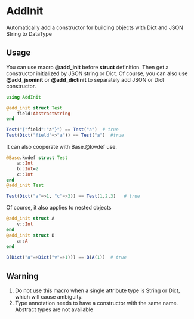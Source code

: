 # AddInit

Automatically add a constructor for building objects with Dict and JSON String to DataType

## Usage

You can use macro **@add_init** before **struct** definition. Then get a constructor initialized by JSON string or Dict. Of course, you can also use **@add_jsoninit** or **@add_dictinit** to separately add JSON or Dict constructor.

```julia
using AddInit

@add_init struct Test
	field:AbstractString
end

Test("{"field":"a"}") == Test("a")  # true
Test(Dict("field"=>"a")) == Test("a")  #true
```

It can also cooperate with Base.@kwdef use.

```julia
@Base.kwdef struct Test
	a::Int
    b::Int=2
    c::Int
end
@add_init Test

Test(Dict("a"=>1, "c"=>3)) == Test(1,2,3)   # true
```

Of course, it also applies to nested objects

```julia
@add_init struct A
	v::Int
end 
@add_init struct B
	a::A
end
 
B(Dict("a"=>Dict("v"=>1))) == B(A(1))  # true
```

## Warning

1. Do not use this macro when a single attribute type is String or Dict, which will cause ambiguity.
2. Type annotation needs to have a constructor with the same name. Abstract types are not available

